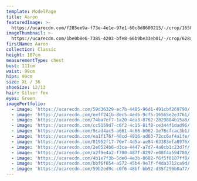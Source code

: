 ```yaml
---
template: ModelPage
title: Aaron
featuredImage: >-
  https://ucarecdn.com/f285ee9a-f73e-4e1e-97e1-60c8d8600215/-/crop/1650x776/0,52/-/preview/
imageThumbnail: >-
  https://ucarecdn.com/1be0b8e6-7385-4203-bfe8-66b9be33eb01/-/crop/628x903/34,0/-/preview/
firstName: Aaron
collection: Classic
height: 187cm
measurementType: chest
bust: 111cm
waist: 99cm
hips: 99cm
size: XL / 36
shoeSize: 12/13
hair: Silver fox
eyes: Green
imagePortfolio:
  - image: 'https://ucarecdn.com/59d36329-ec7b-4485-96d1-491cbf269790/'
  - image: 'https://ucarecdn.com/eeff241b-8ec5-4ed6-9cf5-16565e2e3761/'
  - image: 'https://ucarecdn.com/74ba7ef7-1a20-4ea3-8762-2829884b15a8/'
  - image: 'https://ucarecdn.com/cc5159d7-c6f2-4c15-81f8-ce344f1dad96/'
  - image: 'https://ucarecdn.com/9cad4ac5-a661-4c66-b062-1e76cfcac3b1/'
  - image: 'https://ucarecdn.com/ea1f176f-48cd-4916-ad63-72cc6af4a1fe/'
  - image: 'https://ucarecdn.com/01952f17-76e7-4d5a-ae84-63383efa8976/'
  - image: 'https://ucarecdn.com/2e0524b6-d3ca-4447-a7d7-4a8cb1c23d7f/'
  - image: 'https://ucarecdn.com/a2f9e4a2-f700-487f-8297-e08f4a594780/'
  - image: 'https://ucarecdn.com/4b1e7f3b-5de0-4e3b-8682-f6f5f0187ff8/'
  - image: 'https://ucarecdn.com/bbf6f054-a572-45b4-9e7f-f4da3712ca9d/'
  - image: 'https://ucarecdn.com/59b2ed9c-c0f6-48bf-bb52-d35f296b0a77/'
---
```


